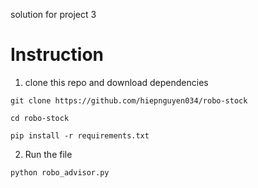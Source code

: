 solution for project 3

# Instruction

1. clone this repo and download dependencies
```
git clone https://github.com/hiepnguyen034/robo-stock

cd robo-stock

pip install -r requirements.txt
```

2. Run the file

```
python robo_advisor.py
```